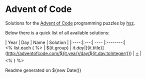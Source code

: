 Advent of Code
==============

Solutions for the [Advent of Code](http://adventofcode.com) programming puzzles by [hsz](https://hsz.mobi).

Below there is a quick list of all available solutions:

| Year | Day | Name | Solution |
|:----:|:---:| ---- |:--------:|\
<% list.each { %>
| ${it.group} | ${it.day} | [${it.title}](http://adventofcode.com/${it.year}/day/${it.day.toInteger()}) | [:star:](./src/main/kotlin/mobi/hsz/adventofcode/aoc${it.year}/Day${it.day}.kt) |\
<% } %>

Readme generated on ${new Date()}
